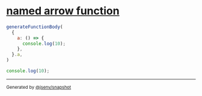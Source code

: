 # [named arrow function](../../function_parser.test.js#L33)

```js
generateFunctionBody(
  {
    a: () => {
      console.log(10);
    },
  }.a,
)
```

```js
console.log(10);
```

---

<sub>
  Generated by <a href="https://github.com/jsenv/core/tree/main/packages/independent/snapshot">@jsenv/snapshot</a>
</sub>
